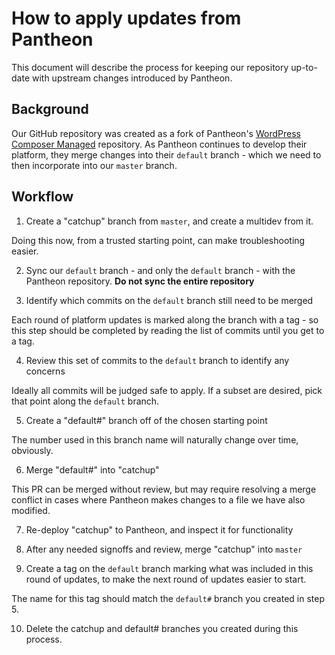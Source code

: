 # How to apply updates from Pantheon

This document will describe the process for keeping our repository up-to-date
with upstream changes introduced by Pantheon.

## Background

Our GitHub repository was created as a fork of Pantheon's [WordPress Composer
Managed](https://github.com/pantheon-systems/wordpress-composer-managed) repository. As Pantheon continues to develop their platform, they
merge changes into their `default` branch - which we need to then incorporate
into our `master` branch.

## Workflow

1. Create a "catchup" branch from `master`, and create a multidev from it.

Doing this now, from a trusted starting point, can make troubleshooting easier.

2. Sync our `default` branch - and only the `default` branch - with the Pantheon
   repository. **Do not sync the entire repository**

3. Identify which commits on the `default` branch still need to be merged

Each round of platform updates is marked along the branch with a tag - so this
step should be completed by reading the list of commits until you get to a tag.

4. Review this set of commits to the `default` branch to identify any concerns

Ideally all commits will be judged safe to apply. If a subset are desired, pick
that point along the `default` branch.

5. Create a "default#" branch off of the chosen starting point

The number used in this branch name will naturally change over time, obviously.

6. Merge "default#" into "catchup"

This PR can be merged without review, but may require resolving a merge
conflict in cases where Pantheon makes changes to a file we have also modified.

7. Re-deploy "catchup" to Pantheon, and inspect it for functionality

8. After any needed signoffs and review, merge "catchup" into `master`

9. Create a tag on the `default` branch marking what was included in this round
   of updates, to make the next round of updates easier to start.

The name for this tag should match the `default#` branch you created in step 5.

10. Delete the catchup and default# branches you created during this process.
